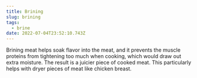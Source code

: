 ```yaml
---
title: Brining
slug: brining
tags:
  - brine
date: 2022-07-04T23:52:10.743Z
---
```

Brining meat helps soak flavor into the meat, and it prevents the muscle proteins from tightening too much when cooking, which would draw out extra moisture. The result is a juicier piece of cooked meat. This particularly helps with dryer pieces of meat like chicken breast.